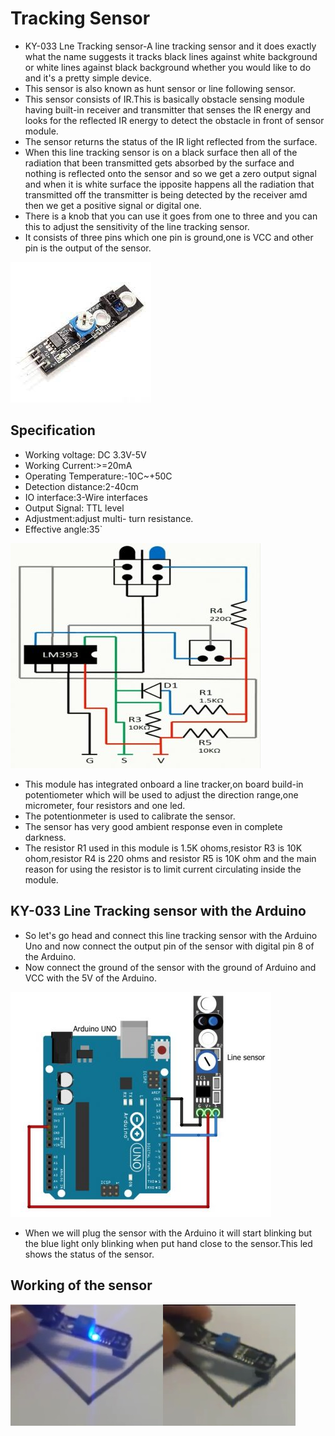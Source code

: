 # Tracking Sensor

- KY-033 Lne Tracking sensor-A line tracking sensor and it does exactly what the name suggests it tracks black lines against white background or white lines against black background whether you would like to do and it's a pretty simple device.
- This sensor is also known as hunt sensor or line following sensor.
- This sensor consists of IR.This is basically obstacle sensing module having built-in receiver and transmitter that senses the IR energy and looks for the reflected IR energy to detect the obstacle in front of sensor module.
- The sensor returns the status of the IR light reflected from the surface.
- When this line tracking sensor is on a black surface then all of the radiation that been transmitted gets absorbed by the surface and nothing is reflected onto the sensor and so we get a zero output signal and when it is white surface the ipposite happens all the radiation that transmitted off the transmitter is being detected by the receiver amd then we get a positive signal or digital one.
- There is a knob that you can use it goes from one to three and you can this to adjust the sensitivity of the line tracking sensor.
- It consists of three pins which one pin is ground,one is VCC and other pin is the output of the sensor.

![S\Sensor](IMG/download.jpeg)

## Specification

- Working voltage: DC 3.3V-5V
- Working Current:>=20mA
- Operating Temperature:-10C~+50C
- Detection distance:2-40cm
- IO interface:3-Wire interfaces
- Output Signal: TTL level
- Adjustment:adjust multi- turn resistance.
- Effective angle:35`

![Sensor](IMG/inside-the-ky-033-line-tracking-Sensor-module-400x360.jpg)

- This module has integrated onboard a line tracker,on board build-in potentiometer which will be used to adjust the direction range,one micrometer, four resistors and one led.
- The potentionmeter is used to calibrate the sensor.
- The sensor has very good ambient response even in complete darkness.
- The resistor R1 used in this module is 1.5K ohoms,resistor R3 is 10K ohom,resistor R4 is 220 ohms and resistor R5 is 10K ohm and the main reason for using the resistor is to limit current circulating inside the module.

## KY-033 Line Tracking sensor with the Arduino

- So let's go head and connect this line tracking sensor with the Arduino Uno and now connect the output pin of the sensor with digital pin 8 of the Arduino.
- Now connect the ground of the sensor with the ground of Arduino and VCC with the 5V of the Arduino.

![Tracking Sensor](IMG/line-sensor-with-arduino-interfacig-ky-033-line-tracking-Sensor-417x360.jpg)

- When we will plug the sensor with the Arduino it will start blinking but the blue light only blinking when put hand close to the sensor.This led shows the status of the sensor.

## Working of the sensor

![Detection](IMG/line-tracking-sensor-surface-detection.jpg)
